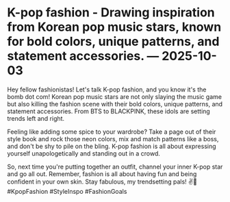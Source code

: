 # K-pop fashion - Drawing inspiration from Korean pop music stars, known for bold colors, unique patterns, and statement accessories. — 2025-10-03

Hey fellow fashionistas! Let's talk K-pop fashion, and you know it's the bomb dot com! Korean pop music stars are not only slaying the music game but also killing the fashion scene with their bold colors, unique patterns, and statement accessories. From BTS to BLACKPINK, these idols are setting trends left and right.

Feeling like adding some spice to your wardrobe? Take a page out of their style book and rock those neon colors, mix and match patterns like a boss, and don't be shy to pile on the bling. K-pop fashion is all about expressing yourself unapologetically and standing out in a crowd.

So, next time you're putting together an outfit, channel your inner K-pop star and go all out. Remember, fashion is all about having fun and being confident in your own skin. Stay fabulous, my trendsetting pals! ✌️🌟 #KpopFashion #StyleInspo #FashionGoals